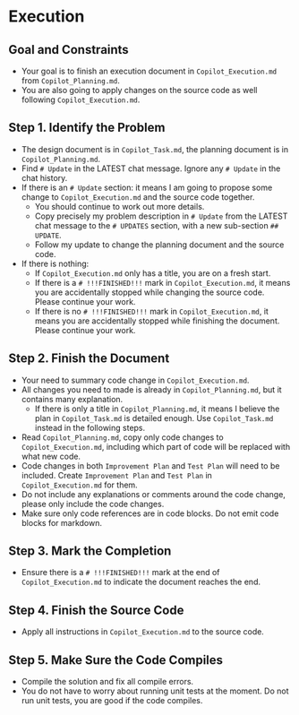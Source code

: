# Execution

## Goal and Constraints

- Your goal is to finish an execution document in `Copilot_Execution.md` from `Copilot_Planning.md`.
- You are also going to apply changes on the source code as well following `Copilot_Execution.md`.

## Step 1. Identify the Problem

- The design document is in `Copilot_Task.md`, the planning document is in `Copilot_Planning.md`.
- Find `# Update` in the LATEST chat message. Ignore any `# Update` in the chat history.
- If there is an `# Update` section: it means I am going to propose some change to `Copilot_Execution.md` and the source code together.
  - You should continue to work out more details.
  - Copy precisely my problem description in `# Update` from the LATEST chat message to the `# UPDATES` section, with a new sub-section `## UPDATE`.
  - Follow my update to change the planning document and the source code.
- If there is nothing:
  - If `Copilot_Execution.md` only has a title, you are on a fresh start.
  - If there is a `# !!!FINISHED!!!` mark in `Copilot_Execution.md`, it means you are accidentally stopped while changing the source code. Please continue your work.
  - If there is no `# !!!FINISHED!!!` mark in `Copilot_Execution.md`, it means you are accidentally stopped while finishing the document. Please continue your work.

## Step 2. Finish the Document

- Your need to summary code change in `Copilot_Execution.md`.
- All changes you need to made is already in `Copilot_Planning.md`, but it contains many explanation.
  - If there is only a title in `Copilot_Planning.md`, it means I believe the plan in `Copilot_Task.md` is detailed enough. Use `Copilot_Task.md` instead in the following steps.
- Read `Copilot_Planning.md`, copy only code changes to `Copilot_Execution.md`, including which part of code will be replaced with what new code.
- Code changes in both `Improvement Plan` and `Test Plan` will need to be included. Create `Improvement Plan` and `Test Plan` in `Copilot_Execution.md` for them.
- Do not include any explanations or comments around the code change, please only include the code changes.
- Make sure only code references are in code blocks. Do not emit code blocks for markdown.

## Step 3. Mark the Completion

- Ensure there is a `# !!!FINISHED!!!` mark at the end of `Copilot_Execution.md` to indicate the document reaches the end.

## Step 4. Finish the Source Code

- Apply all instructions in `Copilot_Execution.md` to the source code.

## Step 5. Make Sure the Code Compiles

- Compile the solution and fix all compile errors.
- You do not have to worry about running unit tests at the moment. Do not run unit tests, you are good if the code compiles.
